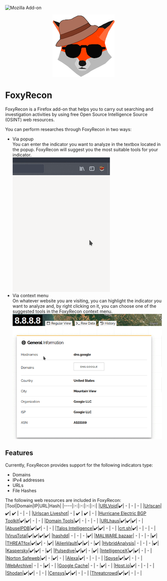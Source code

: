 ![Mozilla Add-on](https://img.shields.io/amo/v/foxyrecon?style=plastic)

<p align="center">
  
  <img src="addon/data/icons/foxyrecon-icon.png" width="200" height="200" />
</p>

# FoxyRecon
FoxyRecon is a Firefox add-on that helps you to carry out searching and investigation activities by using free Open Source Intelligence Source (OSINT) web resources.

You can perform researches through FoxyRecon in two ways:
- Via popup\
  You can enter the indicator you want to analyze in the textbox located in the popup. FoxyRecon will suggest you the most suitable tools for your indicator.\
  ![Popup](images/popup.gif)
- Via context menu\
  On whatever website you are visiting, you can highlight the indicator you want to analyze and, by right clicking on it, you can choose one of the suggested tools in the FoxyRecon context menu.\
  ![Context Menu](images/contextmenu.gif)
  
  
## Features
Currently, FoxyRecon provides support for the following indicators type:
- Domains
- IPv4 addresses
- URLs
- File Hashes

The following web resources are included in FoxyRecon:
|Tool|Domain|IP|URL|Hash|
|----|:-:|:-:|:-:|:-:|
|[URLVoid](https://urlvoid.com/)|:heavy_check_mark:| - | - | - |
|[Urlscan](https://urlscan.io/)|:heavy_check_mark:| :heavy_check_mark: | - | - |
|[Urlscan Liveshot](https://urlscan.io/)| - | :heavy_check_mark: | :heavy_check_mark: | - |
|[Hurricane Electric BGP Toolkit](https://bgp.he.net/)|:heavy_check_mark:|:heavy_check_mark:| - | - |
|[Domain Tools](https://whois.domaintools.com/)|:heavy_check_mark:| - | - | - |
|[URLhaus](https://urlhaus.abuse.ch/)|:heavy_check_mark:|:heavy_check_mark:|:heavy_check_mark:| - |
|[AbuseIPDB](https://www.abuseipdb.com/)|:heavy_check_mark:|:heavy_check_mark:| - | - |
|[Talos Intelligence](https://talosintelligence.com/)|:heavy_check_mark:|:heavy_check_mark:| - | - |
|[crt.sh](https://crt.sh/)|:heavy_check_mark:| - | - | - |
|[VirusTotal](https://virustotal.com/)|:heavy_check_mark:|:heavy_check_mark:|:heavy_check_mark:|:heavy_check_mark:|
|[hashdd](https://www.hashdd.com/)| - | - | - |:heavy_check_mark:|
|[MALWARE bazaar](https://bazaar.abuse.ch/)| - | - | - |:heavy_check_mark:|
|[THREATfox](https://threatfox.abuse.ch/)|:heavy_check_mark:|:heavy_check_mark:| - |:heavy_check_mark:|
|[AlienVault](https://otx.alienvault.com/)|:heavy_check_mark:|:heavy_check_mark:| - |:heavy_check_mark:|
|[HybridAnalysis](https://www.hybrid-analysis.com/)| - | - | - |:heavy_check_mark:|
|[Kaspersky](https://opentip.kaspersky.com/)|:heavy_check_mark:|:heavy_check_mark:| - |:heavy_check_mark:|
|[Pulsedive](https://pulsedive.com/)|:heavy_check_mark:|:heavy_check_mark:| - |:heavy_check_mark:|
|[IntelligenceX](https://intelx.io/)|:heavy_check_mark:|:heavy_check_mark:| - | - |
|[Norton Safeweb](https://safeweb.norton.com/)|:heavy_check_mark:| - |:heavy_check_mark:| - |
|[Alexa](https://www.alexa.com/)|:heavy_check_mark:| - | - | - |
|[Spyse](https://spyse.com/)|:heavy_check_mark:|:heavy_check_mark:| - | - |
|[WebArchive](https://web.archive.org)| - | - |:heavy_check_mark:| - |
|[Google Cache](https://webcache.googleusercontent.com)| - | - |:heavy_check_mark:| - |
|[Host.io](https://host.io/)|:heavy_check_mark:| - | - | - |
|[Shodan](https://www.shodan.io/)|:heavy_check_mark:|:heavy_check_mark:| - | - |
|[Censys](https://censys.io/)|:heavy_check_mark:|:heavy_check_mark:| - | - |
|[Threatcrowd](https://www.threatcrowd.org/)|:heavy_check_mark:|:heavy_check_mark:| - | - |
